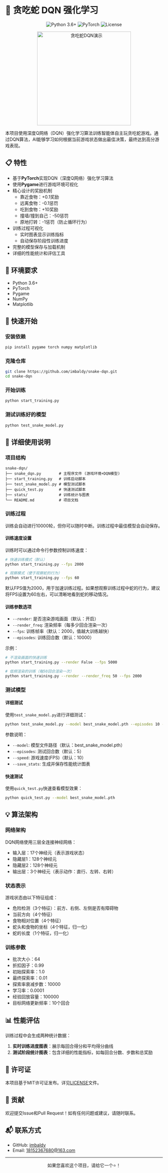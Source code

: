 # 🐍 贪吃蛇 DQN 强化学习

<div align="center">
  <img src="https://img.shields.io/badge/Python-3.6%2B-blue" alt="Python 3.6+">
  <img src="https://img.shields.io/badge/PyTorch-Latest-red" alt="PyTorch">
  <img src="https://img.shields.io/badge/License-MIT-green" alt="License">
</div>

<p align="center">
  <img src="./stats/snake_demo.gif" width="300" alt="贪吃蛇DQN演示" />
</p>

本项目使用深度Q网络（DQN）强化学习算法训练智能体自主玩贪吃蛇游戏。通过DQN算法，AI能够学习如何根据当前游戏状态做出最佳决策，最终达到高分游戏表现。

## 📋 特性

- 基于**PyTorch**实现DQN（深度Q网络）强化学习算法
- 使用**Pygame**进行游戏环境可视化
- 精心设计的奖励机制
  - 靠近食物：+0.1奖励
  - 远离食物：-0.1惩罚
  - 吃到食物：+10奖励
  - 撞墙/撞到自己：-50惩罚
  - 原地打转：-1惩罚（防止循环行为）
- 训练过程可视化
  - 实时图表显示训练指标
  - 自动保存阶段性训练进度
- 完整的模型保存与加载机制
- 详细的性能统计和评估工具

## 🔧 环境要求

- Python 3.6+
- PyTorch
- Pygame
- NumPy
- Matplotlib

## 🚀 快速开始

### 安装依赖

```bash
pip install pygame torch numpy matplotlib
```

### 克隆仓库

```bash
git clone https://github.com/imbaldy/snake-dqn.git
cd snake-dqn
```

### 开始训练

```bash
python start_training.py
```

### 测试训练好的模型

```bash
python test_snake_model.py
```

## 📖 详细使用说明

### 项目结构

```
snake-dqn/
├── snake_dqn.py        # 主程序文件 (游戏环境+DQN模型)
├── start_training.py   # 训练启动脚本
├── test_snake_model.py # 模型测试脚本
├── quick_test.py       # 快速测试脚本
├── stats/              # 训练统计与图表
└── README.md           # 项目文档
```

### 训练过程

训练会自动进行10000轮，但你可以随时中断。训练过程中最佳模型会自动保存。

#### 训练速度设置

训练时可以通过命令行参数控制训练速度：

```bash
# 快速训练模式（默认）
python start_training.py --fps 2000

# 观察模式（便于观察蛇的行为）
python start_training.py --fps 60
```

默认FPS值为2000，用于加速训练过程。如果想观察训练过程中蛇的行为，建议将FPS设置为60左右，可以清晰地看到蛇的移动情况。

#### 训练参数选项

- `--render`: 是否渲染游戏画面（默认：开启）
- `--render_freq`: 渲染频率（每多少回合渲染一次）
- `--fps`: 训练帧率（默认：2000，值越大训练越快）
- `--episodes`: 训练回合数（默认：10000）

示例：

```bash
# 不渲染画面的快速训练
python start_training.py --render False --fps 5000

# 低频渲染的训练（每50回合渲染一次）
python start_training.py --render --render_freq 50 --fps 2000
```

### 测试模型

#### 详细测试

使用`test_snake_model.py`进行详细测试：

```bash
python test_snake_model.py --model best_snake_model.pth --episodes 10 --speed 10 --save_stats
```

参数说明：
- `--model`: 模型文件路径（默认：best_snake_model.pth）
- `--episodes`: 测试回合数（默认：5）
- `--speed`: 游戏速度(FPS)（默认：10）
- `--save_stats`: 生成并保存性能统计图表

#### 快速测试

使用`quick_test.py`快速查看模型效果：

```bash
python quick_test.py --model best_snake_model.pth
```

## 💡 算法架构

### 网络架构

DQN网络使用三层全连接神经网络：
- 输入层：17个神经元（表示游戏状态）
- 隐藏层1：128个神经元
- 隐藏层2：128个神经元
- 输出层：3个神经元（表示动作：直行、左转、右转）

### 状态表示

游戏状态由以下特征组成：
- 危险检测（3个特征）：前方、右侧、左侧是否有障碍物
- 当前方向（4个特征）
- 食物相对位置（4个特征）
- 蛇头和食物的坐标（4个特征，归一化）
- 蛇的长度（1个特征，归一化）

### 训练参数

- 批次大小：64
- 折扣因子：0.99
- 初始探索率：1.0
- 最终探索率：0.01
- 探索率衰减步数：10000
- 学习率：0.0001
- 经验回放容量：100000
- 目标网络更新频率：10个回合

## 📊 性能评估

训练过程中会生成两种统计数据：

1. **实时训练进度图表**：展示每回合得分和平均得分曲线
2. **测试阶段统计图表**：包含详细的性能指标，如每回合分数、步数和总奖励

## 📄 许可证

本项目基于MIT许可证发布。详见[LICENSE](LICENSE)文件。

## 👥 贡献

欢迎提交Issue和Pull Request！如有任何问题或建议，请随时联系。

## 📬 联系方式

- GitHub: [imbaldy](https://github.com/imbaldy)
- Email: 18152367680@163.com

---

<p align="center">如果您喜欢这个项目，请给它一个⭐️！</p>
